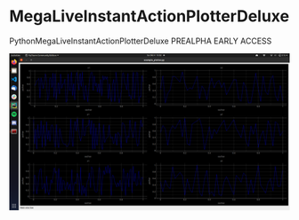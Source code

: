 # MegaLiveInstantActionPlotterDeluxe

PythonMegaLiveInstantActionPlotterDeluxe
PREALPHA EARLY ACCESS

![This is an example plot](doc/example_plot.png)

